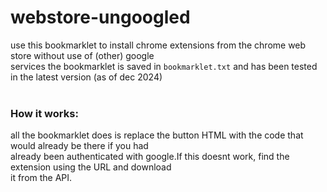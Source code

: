 # webstore-ungoogled
use this bookmarklet to install chrome extensions from the chrome web store without use of (other) google <br>services 
the bookmarklet is saved in `bookmarklet.txt` and has been tested in the latest version (as of dec 2024)<br>
<br>
### How it works:
all the bookmarklet does is replace the button HTML with the code that would already be there if you had <br>
already been authenticated with google.If this doesnt work, find the extension using the URL and download <br>it from the API.

